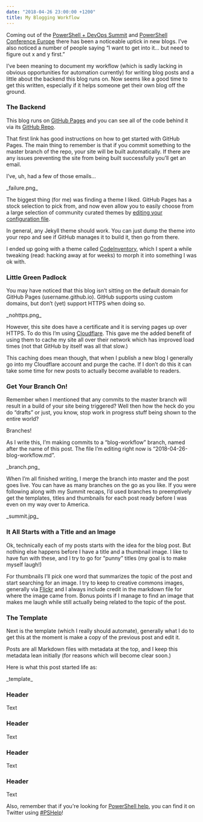```yaml
---
date: "2018-04-26 23:00:00 +1200"
title: My Blogging Workflow
---
```


Coming out of the [PowerShell + DevOps Summit](https://powershell.org/summit/)
and [PowerShell Conference Europe](http://www.psconf.eu/) there has been a
noticeable uptick in new blogs. I’ve also noticed a number of people saying “I
want to get into it… but need to figure out x and y first.”

I’ve been meaning to document my workflow (which is sadly lacking in obvious
opportunities for automation currently) for writing blog posts and a little
about the backend this blog runs on. Now seems like a good time to get this
written, especially if it helps someone get their own blog off the ground.

### The Backend

This blog runs on [GitHub Pages](https://pages.github.com/) and you can see all
of the code behind it via its [GitHub
Repo](https://github.com/Windos/windos.github.io).

That first link has good instructions on how to get started with GitHub Pages.
The main thing to remember is that if you commit something to the master branch
of the repo, your site will be built automatically. If there are any issues
preventing the site from being built successfully you’ll get an email.

I’ve, uh, had a few of those emails…

\_failure.png\_

The biggest thing (for me) was finding a theme I liked. GitHub Pages has a stock
selection to pick from, and now even allow you to easily choose from a large
selection of community curated themes by [editing your configuration
file](https://blog.github.com/2017-11-29-use-any-theme-with-github-pages/).

In general, any Jekyll theme should work. You can just dump the theme into your
repo and see if GitHub manages it to build it, then go from there.

I ended up going with a theme called
[CodeInventory](https://github.com/codeinventory/codeinventory.github.io), which
I spent a while tweaking (read: hacking away at for weeks) to morph it into
something I was ok with.

### Little Green Padlock

You may have noticed that this blog isn’t sitting on the default domain for
GitHub Pages (username.github.io). GitHub supports using custom domains, but
don’t (yet) support HTTPS when doing so.

\_nohttps.png\_

However, this site does have a certificate and it is serving pages up over
HTTPS. To do this I’m using [Cloudflare](https://cloudflare.com). This gave me
the added benefit of using them to cache my site all over their network which
has improved load times (not that GitHub by itself was all that slow.)

This caching does mean though, that when I publish a new blog I generally go
into my Cloudflare account and purge the cache. If I don’t do this it can take
some time for new posts to actually become available to readers.

### Get Your Branch On!

Remember when I mentioned that any commits to the master branch will result in a
build of your site being triggered? Well then how the heck do you do “drafts” or
just, you know, stop work in progress stuff being shown to the entire world?

Branches!

As I write this, I’m making commits to a “blog-workflow” branch, named after the
name of this post. The file I’m editing right now is
“2018-04-26-blog-workflow.md”.

\_branch.png\_

When I’m all finished writing, I merge the branch into master and the post goes
live. You can have as many branches on the go as you like. If you were following
along with my Summit recaps, I’d used branches to preemptively get the
templates, titles and thumbnails for each post ready before I was even on my way
over to America.

\_summit.jpg\_

### It All Starts with a Title and an Image

Ok, technically each of my posts starts with the idea for the blog post. But
nothing else happens before I have a title and a thumbnail image. I like to have
fun with these, and I try to go for “punny” titles (my goal is to make myself
laugh!)

For thumbnails I’ll pick one word that summarizes the topic of the post and
start searching for an image. I try to keep to creative commons images,
generally via [Flickr](https://www.flickr.com/photos/astuteobserver/1439828491/)
and I always include credit in the markdown file for where the image came from.
Bonus points if I manage to find an image that makes me laugh while still
actually being related to the topic of the post.

### The Template

Next is the template (which I really should automate), generally what I do to
get this at the moment is make a copy of the previous post and edit it.

Posts are all Markdown files with metadata at the top, and I keep this metadata
lean initially (for reasons which will become clear soon.)

Here is what this post started life as:

\_template\_

### Header

Text

### Header

Text

### Header

Text

### Header

Text

Also, remember that if you're looking for [PowerShell
help](https://king.geek.nz/2018/03/20/pshelp-twitter/), you can find it on
Twitter using
[\#PSHelp](https://twitter.com/search?f=tweets&vertical=default&q=%23pshelp&src=typd)!
